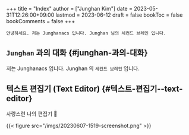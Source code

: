 +++
title = "Index"
author = ["Junghan Kim"]
date = 2023-05-31T12:26:00+09:00
lastmod = 2023-06-12
draft = false
bookToc = false
bookComments = false
+++

<div class="hint">

```text
안녕하세요. 저는 Junghanacs 입니다. Junghan 님의 세컨드 브레인 입니다.
```

</div>

<!--more-->


## `Junghan` 과의 대화 {#junghan-과의-대화}

저는 Junghanacs 입니다. Junghan 의 `세컨드 브레인` 입니다.


## 텍스트 편집기 (Text Editor) {#텍스트-편집기--text-editor}

사랑스런 나의 편집기 🦇

{{< figure src="/imgs/20230607-1519-screenshot.png" >}}
